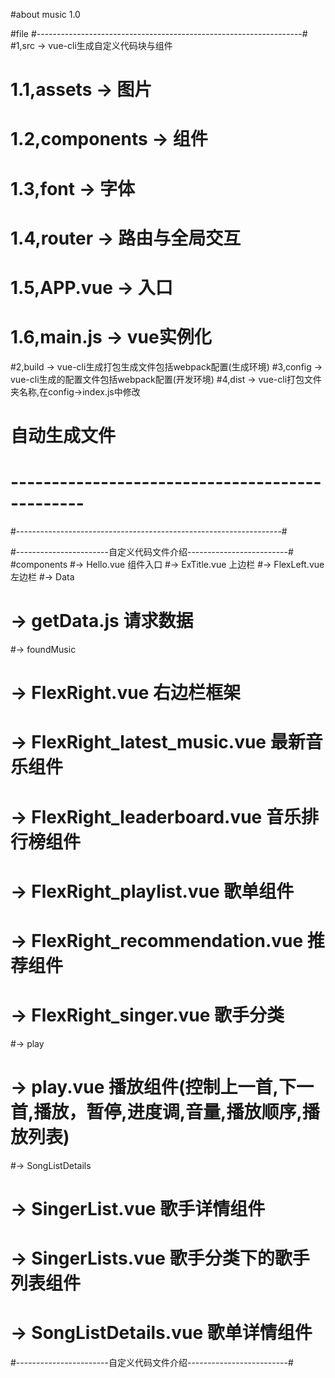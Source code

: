 #about music 1.0

#file
#------------------------------------------------------------------#
#1,src -> vue-cli生成自定义代码块与组件
#  1.1,assets -> 图片
#  1.2,components -> 组件
#  1.3,font -> 字体
#  1.4,router -> 路由与全局交互
#  1.5,APP.vue -> 入口
#  1.6,main.js -> vue实例化

#2,build -> vue-cli生成打包生成文件包括webpack配置(生成环境)
#3,config -> vue-cli生成的配置文件包括webpack配置(开发环境)
#4,dist -> vue-cli打包文件夹名称,在config->index.js中修改
#                          自动生成文件
#         -----------------------------------------------
#------------------------------------------------------------------#

#-----------------------自定义代码文件介绍-------------------------#
#components 
#-> Hello.vue 组件入口
#-> ExTitle.vue 上边栏
#-> FlexLeft.vue 左边栏
#-> Data
#   -> getData.js 请求数据
#-> foundMusic
#   -> FlexRight.vue 右边栏框架
#   -> FlexRight_latest_music.vue 最新音乐组件
#   -> FlexRight_leaderboard.vue 音乐排行榜组件
#   -> FlexRight_playlist.vue 歌单组件
#   -> FlexRight_recommendation.vue 推荐组件
#   -> FlexRight_singer.vue 歌手分类
#-> play
#   -> play.vue 播放组件(控制上一首,下一首,播放，暂停,进度调,音量,播放顺序,播放列表)
#-> SongListDetails
#   -> SingerList.vue 歌手详情组件
#   -> SingerLists.vue 歌手分类下的歌手列表组件
#   -> SongListDetails.vue 歌单详情组件
#-----------------------自定义代码文件介绍-------------------------#